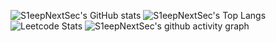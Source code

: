 ![S1eepNextSec's GitHub stats](https://github-readme-stats.vercel.app/api?username=S1eepNextSec)
![S1eepNextSec's Top Langs](https://github-readme-stats.vercel.app/api/top-langs/?username=S1eepNextSec)
![Leetcode Stats](https://leetcard.jacoblin.cool/nurtibbar?site=cn&ext=activity)
![S1eepNextSec's github activity graph](https://github-readme-activity-graph.vercel.app/graph?username=S1eepNextSec&theme=react-dark)

